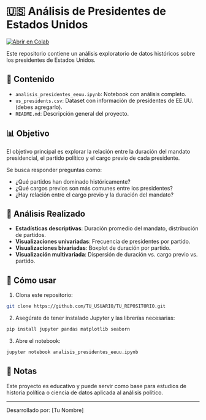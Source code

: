 # 🇺🇸 Análisis de Presidentes de Estados Unidos

[![Abrir en Colab](https://colab.research.google.com/assets/colab-badge.svg)](https://colab.research.google.com/github/TU_USUARIO/TU_REPOSITORIO/blob/main/analisis_presidentes_eeuu.ipynb)

Este repositorio contiene un análisis exploratorio de datos históricos sobre los presidentes de Estados Unidos.

## 📁 Contenido

- `analisis_presidentes_eeuu.ipynb`: Notebook con análisis completo.
- `us_presidents.csv`: Dataset con información de presidentes de EE.UU. (debes agregarlo).
- `README.md`: Descripción general del proyecto.

## 📊 Objetivo

El objetivo principal es explorar la relación entre la duración del mandato presidencial, el partido político y el cargo previo de cada presidente.

Se busca responder preguntas como:

- ¿Qué partidos han dominado históricamente?
- ¿Qué cargos previos son más comunes entre los presidentes?
- ¿Hay relación entre el cargo previo y la duración del mandato?

## 🧠 Análisis Realizado

- **Estadísticas descriptivas**: Duración promedio del mandato, distribución de partidos.
- **Visualizaciones univariadas**: Frecuencia de presidentes por partido.
- **Visualizaciones bivariadas**: Boxplot de duración por partido.
- **Visualización multivariada**: Dispersión de duración vs. cargo previo vs. partido.

## 🚀 Cómo usar

1. Clona este repositorio:
```bash
git clone https://github.com/TU_USUARIO/TU_REPOSITORIO.git
```

2. Asegúrate de tener instalado Jupyter y las librerías necesarias:
```bash
pip install jupyter pandas matplotlib seaborn
```

3. Abre el notebook:
```bash
jupyter notebook analisis_presidentes_eeuu.ipynb
```

## 🧾 Notas

Este proyecto es educativo y puede servir como base para estudios de historia política o ciencia de datos aplicada al análisis político.

---

Desarrollado por: [Tu Nombre]
